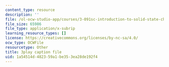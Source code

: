 ```yaml
---
content_type: resource
description: ''
file: /ol-ocw-studio-app/courses/3-091sc-introduction-to-solid-state-chemistry-fall-2010/1a54514d482359a1be353ea28de192f4_FVzaznYPCes.vtt
file_size: 65986
file_type: application/x-subrip
learning_resource_types: []
license: https://creativecommons.org/licenses/by-nc-sa/4.0/
ocw_type: OCWFile
resourcetype: Other
title: 3play caption file
uid: 1a54514d-4823-59a1-be35-3ea28de192f4
---
```

